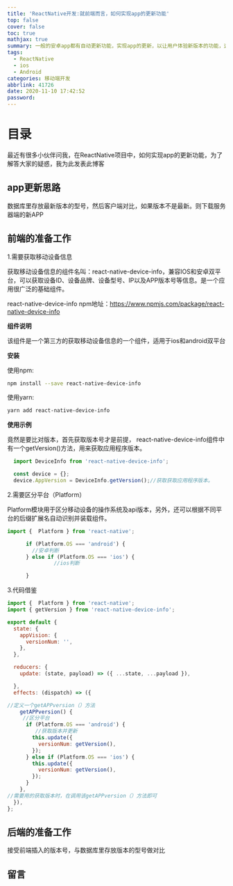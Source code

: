 ```yaml
---
title: 'ReactNative开发:就前端而言，如何实现app的更新功能'
top: false
cover: false
toc: true
mathjax: true
summary: 一般的安卓app都有自动更新功能，实现app的更新，以让用户体验新版本的功能，这里也是项目中用到的，今天就来总结一下
tags:
  - ReactNative
  - ios
  - Android
categories: 移动端开发
abbrlink: 41726
date: 2020-11-10 17:42:52
password:
---
```

目录
===
最近有很多小伙伴问我，在ReactNative项目中，如何实现app的更新功能，为了解答大家的疑惑，我为此发表此博客


## app更新思路
数据库里存放最新版本的型号，然后客户端对比，如果版本不是最新。则下载服务器端的新APP


## 前端的准备工作

1.需要获取移动设备信息

获取移动设备信息的组件名叫：react-native-device-info，兼容IOS和安卓双平台，可以获取设备ID、设备品牌、设备型号、IP以及APP版本号等信息。是一个应用很广泛的基础组件。

react-native-device-info npm地址：https://www.npmjs.com/package/react-native-device-info


**组件说明**

该组件是一个第三方的获取移动设备信息的一个组件，适用于ios和android双平台


**安装**

使用npm:

```bash
npm install --save react-native-device-info
```
使用yarn:

```bash
yarn add react-native-device-info
```


**使用示例**

竟然是要比对版本，首先获取版本号才是前提，
react-native-device-info组件中有一个getVersion()方法，用来获取应用程序版本。

```js
  import DeviceInfo from 'react-native-device-info';

  const device = {};
  device.AppVersion = DeviceInfo.getVersion();//获取获取应用程序版本。

```
2.需要区分平台（Platform）

Platform模块用于区分移动设备的操作系统及api版本，另外，还可以根据不同平台的后缀扩展名自动识别并装载组件。


```js
import {  Platform } from 'react-native';

      if (Platform.OS === 'android') {
        //安卓判断
      } else if (Platform.OS === 'ios') {
               //ios判断

      }
```


3.代码借鉴

```js
import {  Platform } from 'react-native';
import { getVersion } from 'react-native-device-info';

export default {
  state: {
    appVision: {
      versionNum: '',
    },
  },

  reducers: {
    update: (state, payload) => ({ ...state, ...payload }),

  },
  effects: (dispatch) => ({

//定义一个getAPPversion（）方法
    getAPPversion() {
     //区分平台
      if (Platform.OS === 'android') {
         //获取版本并更新
        this.update({
          versionNum: getVersion(),
        });
      } else if (Platform.OS === 'ios') {
        this.update({
          versionNum: getVersion(),
        });
      }
    },
//需要用的获取版本时，在调用该getAPPversion（）方法即可
  }),
};


```

## 后端的准备工作

接受前端插入的版本号，与数据库里存放版本的型号做对比

## 留言





